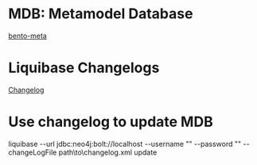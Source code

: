 # MDB: Metamodel Database
[bento-meta](https://github.com/CBIIT/bento-meta)

# Liquibase Changelogs
[Changelog](https://docs.liquibase.com/concepts/changelogs/home.html)

# Use changelog to update MDB
liquibase --url jdbc:neo4j:bolt://localhost --username "" --password "" --changeLogFile path\to\changelog.xml update